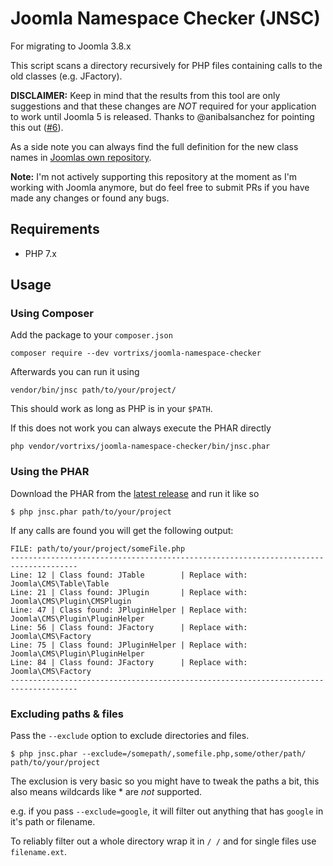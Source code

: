 # Joomla Namespace Checker (JNSC)
For migrating to Joomla 3.8.x

This script scans a directory recursively for PHP files containing calls to the old classes (e.g. JFactory).

**DISCLAIMER:** Keep in mind that the results from this tool are only suggestions and that these changes are *NOT* required for your application to work until Joomla 5 is released. Thanks to @anibalsanchez for pointing this out ([#6](/../../issues/6)).

As a side note you can always find the full definition for the new class names in [Joomlas own repository](https://github.com/joomla/joomla-cms/blob/staging/libraries/classmap.php).

**Note:** I'm not actively supporting this repository at the moment as I'm working with Joomla anymore, but do feel free to submit PRs if you have made any changes or found any bugs.

## Requirements
* PHP 7.x

## Usage

### Using Composer
Add the package to your `composer.json`

```
composer require --dev vortrixs/joomla-namespace-checker
```

Afterwards you can run it using
```
vendor/bin/jnsc path/to/your/project/
```
This should work as long as PHP is in your `$PATH`.


If this does not work you can always execute the PHAR directly
```
php vendor/vortrixs/joomla-namespace-checker/bin/jnsc.phar
```

### Using the PHAR
Download the PHAR from the [latest release](https://github.com/vortrixs/joomla-namespace-checker/releases) and run it like so
```
$ php jnsc.phar path/to/your/project
```

If any calls are found you will get the following output:
```
FILE: path/to/your/project/someFile.php
-------------------------------------------------------------------------------------
Line: 12 | Class found: JTable        | Replace with: Joomla\CMS\Table\Table
Line: 21 | Class found: JPlugin       | Replace with: Joomla\CMS\Plugin\CMSPlugin
Line: 47 | Class found: JPluginHelper | Replace with: Joomla\CMS\Plugin\PluginHelper
Line: 56 | Class found: JFactory      | Replace with: Joomla\CMS\Factory
Line: 75 | Class found: JPluginHelper | Replace with: Joomla\CMS\Plugin\PluginHelper
Line: 84 | Class found: JFactory      | Replace with: Joomla\CMS\Factory
-------------------------------------------------------------------------------------
```

### Excluding paths & files

Pass the `--exclude` option to exclude directories and files.

```
$ php jnsc.phar --exclude=/somepath/,somefile.php,some/other/path/ path/to/your/project
```

The exclusion is very basic so you might have to tweak the paths a bit, this also means wildcards like * are *not* supported.

e.g. if you pass `--exclude=google`, it will filter out anything that has `google` in it's path or filename.

To reliably filter out a whole directory wrap it in `/ /` and for single files use `filename.ext`.

